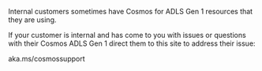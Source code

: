 Internal customers sometimes have Cosmos for ADLS Gen 1 resources that they are using.

If your customer is internal and has come to you with issues or questions with their Cosmos ADLS Gen 1 direct them to this site to address their issue: 

aka.ms/cosmossupport 